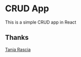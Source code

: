 # CRUD App

This is a simple CRUD app in React

## Thanks
[Tania Rascia](https://www.taniarascia.com/crud-app-in-react-with-hooks/)